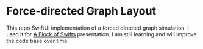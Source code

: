 # Force-directed Graph Layout

This repo SwiftUI implementation of a forced directed graph simulation.  I used it for 
[A Flock of Swifts](http://aflockofswifts.org/) presentation.  I am still learning and 
will improve the code base over time!


